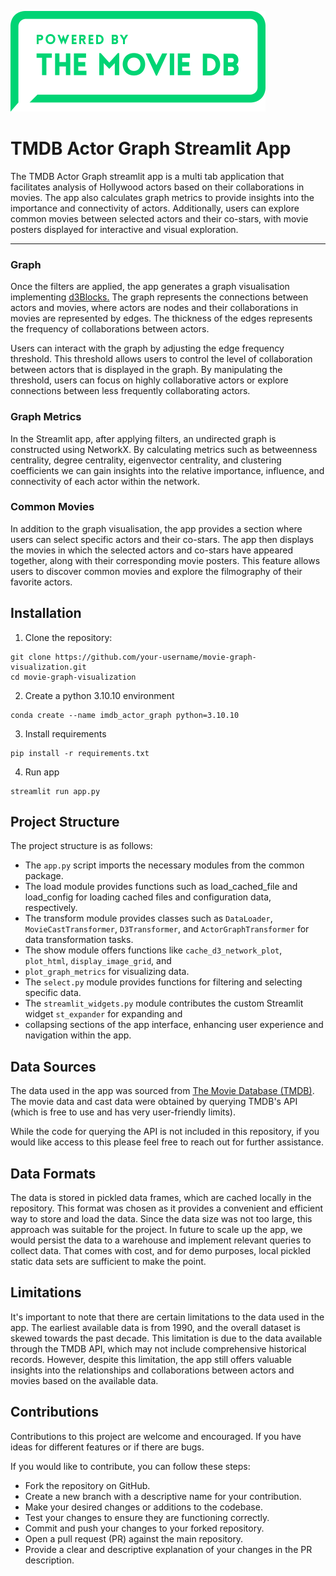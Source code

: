 ![Image Description](assets/tmdb_logo.png)


# TMDB Actor Graph Streamlit App

The TMDB Actor Graph streamlit app is a multi tab application that facilitates analysis of Hollywood actors
based on their collaborations in movies. The app also calculates graph metrics to provide 
insights into the importance and connectivity of actors. Additionally, users can explore common movies between selected 
actors and their co-stars, with movie posters displayed for interactive and visual exploration. 

---

### Graph
Once the filters are applied, the app generates a graph visualisation implementing [d3Blocks.](https://d3blocks.github.io/d3blocks/pages/html/index.html) 
The graph represents the connections between actors and movies, where actors are nodes and their collaborations in 
movies are represented by edges. The thickness of the edges represents the frequency of collaborations between actors.

Users can interact with the graph by adjusting the edge frequency threshold. This threshold allows users to control the 
level of collaboration between actors that is displayed in the graph. By manipulating the threshold, users can focus on 
highly collaborative actors or explore connections between less frequently collaborating actors.

### Graph Metrics

In the Streamlit app, after applying filters, an undirected graph is constructed using NetworkX. By calculating 
metrics such as betweenness centrality, degree centrality, eigenvector centrality, and clustering coefficients we can 
gain insights into the relative importance, influence, and connectivity of each actor within the network.

 
### Common Movies
In addition to the graph visualisation, the app provides a section where users can select specific actors and their 
co-stars. The app then displays the movies in which the selected actors and co-stars have appeared together, along with 
their corresponding movie posters. This feature allows users to discover common movies and explore the filmography of 
their favorite actors.

## Installation

1. Clone the repository:

```
git clone https://github.com/your-username/movie-graph-visualization.git
cd movie-graph-visualization
```

2. Create a python 3.10.10 environment

```
conda create --name imdb_actor_graph python=3.10.10
```

3. Install requirements
```
pip install -r requirements.txt
```

4. Run app
```
streamlit run app.py
```

## Project Structure

The project structure is as follows:

- The ```app.py``` script imports the necessary modules from the common package.
- The load module provides functions such as load_cached_file and load_config for loading cached files and configuration 
data, respectively.
- The transform module provides classes such as ```DataLoader```, ```MovieCastTransformer```, ```D3Transformer```, and 
```ActorGraphTransformer```
for data transformation tasks.
- The show module offers functions like ```cache_d3_network_plot```, ```plot_html```, ```display_image_grid```, and 
- ```plot_graph_metrics```
for visualizing data.
- The ```select.py``` module provides functions for filtering and selecting specific data.
- The ```streamlit_widgets.py``` module contributes the custom Streamlit widget ```st_expander``` for expanding and 
- collapsing sections of the app interface, enhancing user experience and navigation within the app.

## Data Sources
The data used in the app was sourced from [The Movie Database (TMDB)](https://developer.themoviedb.org/docs). 
The movie data and cast data were obtained by querying TMDB's API (which is free to use and has very user-friendly
limits). 

While the code for querying the API is not included in this repository, if you would like access to this please feel 
free to reach out for further assistance.


## Data Formats
The data is stored in pickled data frames, which are cached locally in the repository. This format was chosen as it 
provides a convenient and efficient way to store and load the data. Since the data size was not too large, this 
approach was suitable for the project. In future to scale up the app, we would persist the data to a warehouse and 
implement relevant queries to collect data. That comes with cost, and for demo purposes, local pickled static data sets
are sufficient to make the point.


## Limitations
It's important to note that there are certain limitations to the data used in the app. The earliest available data 
is from 1990, and the overall dataset is skewed towards the past decade. This limitation is due to the data available 
through the TMDB API, which may not include comprehensive historical records. However, despite this limitation, 
the app still offers valuable insights into the relationships and collaborations between actors and movies based 
on the available data.


## Contributions

Contributions to this project are welcome and encouraged. If you have ideas for different features or if there are bugs. 

If you would like to contribute, you can follow these steps:

- Fork the repository on GitHub.
- Create a new branch with a descriptive name for your contribution.
- Make your desired changes or additions to the codebase.
- Test your changes to ensure they are functioning correctly.
- Commit and push your changes to your forked repository.
- Open a pull request (PR) against the main repository.
- Provide a clear and descriptive explanation of your changes in the PR description.
